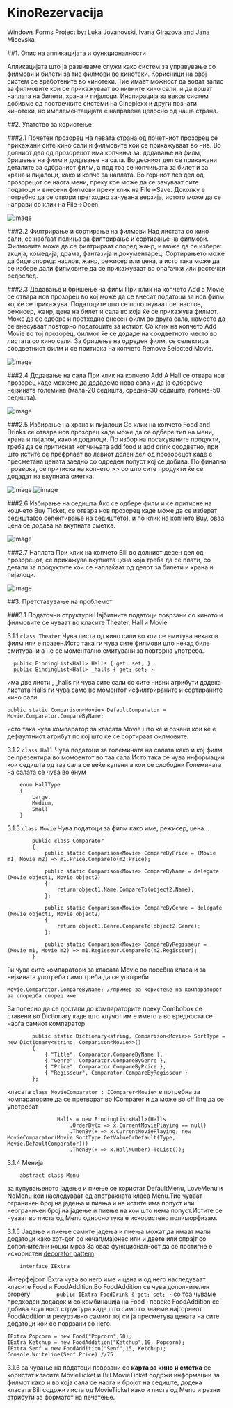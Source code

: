 # KinoRezervacija
Windows Forms Project by: Luka Jovanovski, Ivana Girazova and Jana Micevska

##1. Опис на апликацијата и функционалности

Апликацијата што ја развиваме служи како систем за управување со филмови и билети за тие филмови во кинотеки. 
Корисници на овој систем се вработените во кинотеки. 
Тие имаат можност да водат запис за филмовите кои се прикажуваат во нивните кино сали, и да вршат наплата на билети, храна и пијалоци.
Инспирација за ваков систем  добивме од постоечките системи на Cineplexx и други познати кинотеки, но имплементацијата е направена целосно од наша страна.

##2. Упатство за користењe

###2.1 Почетен прозорец
На левата страна од почетниот прозорец се прикажани сите кино сали и филмовите кои се прикажуваат во нив. 
Во долниот дел од прозорецот има копчиња за: додавање на филм, бришење на филм и додавање на сала. 
Во десниот дел се прикажани деталите за одбраниот филм, а под тоа се копчињата за билет и за храна и пијалоци, како и копче за наплата. 
Во горниот лев дел од прозорецот се наоѓа мени, преку кое може да се зачуваат сите податоци и внесени филмови преку клик на File->Save. 
Доколку е потребно да се отвори претходно зачувана верзија, истото може да се направи со клик на File->Open.

![image](https://user-images.githubusercontent.com/88928070/131256029-1b1a6309-5e13-4420-b816-4513fdeb743f.png)

###2.2 Филтрирање и сортирање на филмови
Над листата со кино сали, се наоѓаат полиња за филтрирање и сортирање на филмови. 
Филмовите може да се филтрираат според жанр, и може да се избере: акција, комедија, драма, фантазија и документарец. 
Сортирањето може да биде според: наслов, жанр, режисер или цена, а исто така може да се избере дали филмовите да се прикажуваат во опаѓачки или растечки редослед.

###2.3 Додавање и бришење на филм
При клик на копчето Add a Movie, се отвара нов прозорец во кој може да се внесат податоци за нов филм кој ќе се прикажува.
Податоците што се пополнуваат се: наслов, режисер, жанр, цена на билет и сала во која ќе се прикажува филмот. 
Може да се одбере и претходно внесен филм во друга сала, наместо да се внесуваат повторно податоците за истиот.
Со клик на копчето Add Movie во тој прозорец, филмот ќе се додаде на соодветното место во листата со кино сали. 
За бришење на одреден филм, се селектира соодветниот филм и се притиска на копчето Remove Selected Movie.

![image](https://user-images.githubusercontent.com/88928070/131256180-6b194210-1c65-434d-892b-5364f00c9af1.png)

###2.4 Додавање на сала
При клик на копчето Add A Hall се отвара нов прозорец каде можеме да додадеме нова сала и да ја одбереме нејзината големина 
(мала-20 седишта, средна-30 седишта, голема-50 седишта).

![image](https://user-images.githubusercontent.com/88928070/131256240-8588ff12-2302-4bf9-91df-9d535e5a6ddd.png)

###2.5 Избирање на храна и пијалоци
Со клик на копчето Food and Drinks се отвара нов прозорец каде може да се одбере тип на мени, храна и пијалок, како и додатоци. 
По избор на посакуваните продукти, треба да се притиснат копчињата add food и add drink соодветно, 
при што истите се префрлаат во левиот долен дел од прозорецот каде е пресметана цената заедно со одреден попуст кој се добива. 
По финална проверка, се притиска на копчето >> со што сите продукти ќе се додадат на вкупната сметка. 

![image](https://user-images.githubusercontent.com/88928070/131256331-6fccfd42-20f0-4924-b02d-8c42c5b1caa9.png)
![image](https://user-images.githubusercontent.com/88928070/131256339-4a38544e-11e6-4a16-8595-f9e5f4788dd1.png)

###2.6 Избирање на седишта
Ако се одбере филм и се притисне на кошчето Buy Ticket, се отвара нов прозорец каде може да се изберат седишта(со селектирање на седиштето), 
и по клик на копчето Buy, оваа цена се додава на вкупната сметка.

![image](https://user-images.githubusercontent.com/88928070/131256400-caccc6d2-f20c-4e1c-8201-8a86697965e3.png)

###2.7 Наплата
При клик на копчето Bill во долниот десен дел од прозорецот, се прикажува вкупната цена која треба да се плати, 
со детали за продуктите кои се наплаќаат од делот за билети и храна и пијалоци.

![image](https://user-images.githubusercontent.com/88928070/131256461-d3008a5c-010c-44e0-9797-85ea02cb1530.png)

##3. Претставување на проблемот

###3.1 Податочни структури
Најбитните податоци поврзани со киното и филмовите се чуваат во класите Theater, Hall и Movie

3.1.1
```class Theater```
Чува листа од кино сали во кои се емитува некаков филм или е празен.Исто така ги чува сите филмови што некад биле емитувани а не се моментално емитувани за повторна употреба.

```
  public BindingList<Hall> Halls { get; set; }
  public BindingList<Hall> _halls { get; set; }
  ```
  има две листи , _halls ги чува сите сали со сите нивни атрибути додека листата Halls ги чува само во моментот исфилтрираните и сортираните кино сали.
  
  ```
  public static Comparison<Movie> DefaultComparator = Movie.Comparator.CompareByName;
  ```
  исто така чува компаратор за класата Movie што ќе и озчани кои ќе е дефаултниот атрибут по кој што ќе се сортираат филмовите.  

3.1.2
```class Hall```
Чува податоци за големината на салата како и кој филм се презентира во момоентот во таа сала.Исто така се чува информации кои седишта од таа сала се веќе купени а кои се слободни
Големината на салата се чува во енум
```
    enum HallType
    {
        Large,
        Medium,
        Small
    }
```
3.1.3
```class Movie```
Чува податоци за филм како име, режисер, цена...

```
        public class Comparator
        {
            public static Comparison<Movie> CompareByPrice = (Movie m1, Movie m2) => m1.Price.CompareTo(m2.Price);

            public static Comparison<Movie> CompareByName = delegate (Movie object1, Movie object2)
            {
                return object1.Name.CompareTo(object2.Name);
            };

            public static Comparison<Movie> CompareByGenre = delegate (Movie object1, Movie object2)
            {
                return object1.Genre.CompareTo(object2.Genre);
            };

            public static Comparison<Movie> CompareByRegisseur = (Movie m1, Movie m2) => m1.Regisseur.CompareTo(m2.Regisseur);
        }
```
Ги чува сите компаратори за класата Movie во посебна класа и за нејзината употреба само треба да се употреби 
```
Movie.Comparator.CompareByName; //пример за користење на компараторот за споредба според име
```
За полесно да се достапи до компараторите преку Combobox се ставени во Dictionary каде што клучот им е името а во вредноста се наоѓа самиот компаратор
```
        public static Dictionary<string, Comparison<Movie>> SortType = new Dictionary<string, Comparison<Movie>>()
        {
            { "Title", Comparator.CompareByName },
            { "Genre", Comparator.CompareByGenre },
            { "Price", Comparator.CompareByPrice },
            { "Regisseur", Comparator.CompareByRegisseur }
        };
```
класата ```class MovieComparator : IComparer<Movie>``` е потребна за компараторите да се претворат во IComparer и да може во c# linq да се употребат
```
                Halls = new BindingList<Hall>(Halls
                    .OrderBy(x => x.CurrentMoviePlaying == null)
                    .ThenBy(x => x.CurrentMoviePlaying, new MovieComparator(Movie.SortType.GetValueOrDefault(Type, Movie.DefaultComparator)))
                    .ThenBy(x => x.HallNumber).ToList());
```


3.1.4 Менија
```
    abstract class Menu
```
за купувањеното јадење и пиење се користат DefaultMenu, LoveMenu и NoMenu кои наследуваат од апстракната класа Menu.Тие чуваат ограничен број на јадења и пиења и на истите има попуст или неограничен број на јадење и пиење на кои што нема попуст.Истите се чуваат во листа од Menu односно тука е искористено полиморфизам.

3.1.5 Јадење и пиење
самите јадења и пиења можат да имаат мали додатоци како хот-дог со кечап/мајонес или и двете или спрајт со дополнителни коцки мраз.За оваа функционалност да се постигне е искористен [decorator pattern](https://en.wikipedia.org/wiki/Decorator_pattern).

```
    interface IExtra
```
Интерфејсот IExtra чува во него име и цена и од него наследуваат класите Food и FoodAddition.Во FoodAddition се чува дополнителен propery
```        public IExtra FoodDrink { get; set; }```
со тоа чуваме предходен додадок и со комбинација на Food i повеќе FoodAddition се добива всушност структура каде што само го знаеме најгорниот FoodAddition и рекурзивно самиот тој си ја пресметува цената на сите додатоци кои се поврзани со него.

```
IExtra Popcorn = new Food("Popcorn",50);
IExtra Ketchup = new FoodAddition("Ketchup",10, Popcorn);
IExtra Senf = new FoodAddition("Senf",15, Ketchup);
Console.Writeline(Senf.Price) //75
```

3.1.6
за чување на податоци поврзани со **карта за кино и сметка** се користат класите MovieTicket и Bill.MovieTicket содржи информации за филмот како и во која сала се наоѓа и бројот на седиште, додека класата Bill содржи листа од MovieTicket како и листа од Menu и разни атрибути за форматот на печатење.
